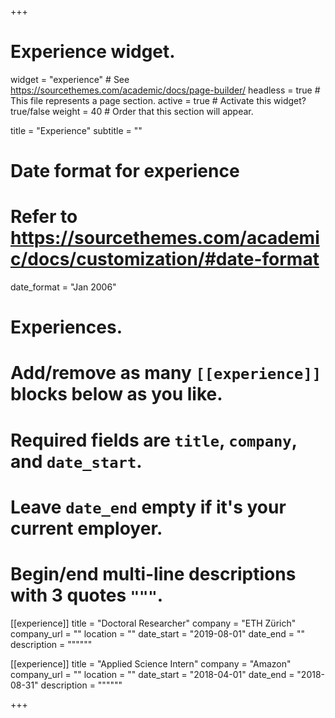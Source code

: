 +++
# Experience widget.
widget = "experience"  # See https://sourcethemes.com/academic/docs/page-builder/
headless = true  # This file represents a page section.
active = true  # Activate this widget? true/false
weight = 40  # Order that this section will appear.

title = "Experience"
subtitle = ""

# Date format for experience
#   Refer to https://sourcethemes.com/academic/docs/customization/#date-format
date_format = "Jan 2006"

# Experiences.
#   Add/remove as many `[[experience]]` blocks below as you like.
#   Required fields are `title`, `company`, and `date_start`.
#   Leave `date_end` empty if it's your current employer.
#   Begin/end multi-line descriptions with 3 quotes `"""`.
[[experience]]
  title = "Doctoral Researcher"
  company = "ETH Zürich"
  company_url = ""
  location = ""
  date_start = "2019-08-01"
  date_end = ""
  description = """"""

[[experience]]
  title = "Applied Science Intern"
  company = "Amazon"
  company_url = ""
  location = ""
  date_start = "2018-04-01"
  date_end = "2018-08-31"
  description = """"""

+++
